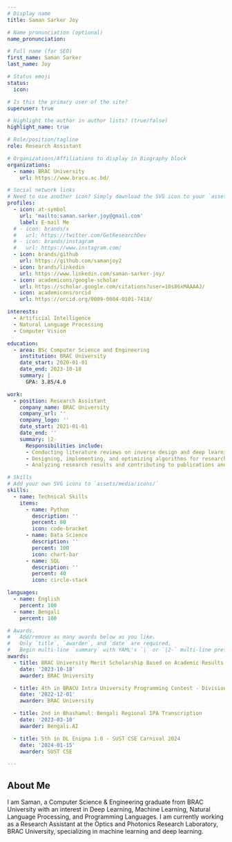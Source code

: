 ```yaml
---
# Display name
title: Saman Sarker Joy

# Name pronunciation (optional)
name_pronunciation:

# Full name (for SEO)
first_name: Saman Sarker
last_name: Joy

# Status emoji
status:
  icon:

# Is this the primary user of the site?
superuser: true

# Highlight the author in author lists? (true/false)
highlight_name: true

# Role/position/tagline
role: Research Assistant

# Organizations/Affiliations to display in Biography block
organizations:
  - name: BRAC University
    url: https://www.bracu.ac.bd/

# Social network links
# Need to use another icon? Simply download the SVG icon to your `assets/media/icons/` folder.
profiles:
  - icon: at-symbol
    url: 'mailto:saman.sarker.joy@gmail.com'
    label: E-mail Me
  # - icon: brands/x
  #   url: https://twitter.com/GetResearchDev
  # - icon: brands/instagram
  #   url: https://www.instagram.com/
  - icon: brands/github
    url: https://github.com/samanjoy2
  - icon: brands/linkedin
    url: https://www.linkedin.com/saman-sarker-joy/
  - icon: academicons/google-scholar
    url: https://scholar.google.com/citations?user=10s86xMAAAAJ/
  - icon: academicons/orcid
    url: https://orcid.org/0009-0004-0101-7418/

interests:
  - Artificial Intelligence
  - Natural Language Processing
  - Computer Vision

education:
  - area: BSc Computer Science and Engineering
    institution: BRAC University
    date_start: 2020-01-01
    date_end: 2023-10-18
    summary: |
      GPA: 3.85/4.0

work:
  - position: Research Assistant
    company_name: BRAC University
    company_url: ''
    company_logo: ''
    date_start: 2021-01-01
    date_end: ''
    summary: |2-
      Responsibilities include:
      - Conducting literature reviews on inverse design and deep learning advancements.
      - Designing, implementing, and optimizing algorithms for research tasks.
      - Analyzing research results and contributing to publications and presentations.

# Skills
# Add your own SVG icons to `assets/media/icons/`
skills:
  - name: Technical Skills
    items:
      - name: Python
        description: ''
        percent: 80
        icon: code-bracket
      - name: Data Science
        description: ''
        percent: 100
        icon: chart-bar
      - name: SQL
        description: ''
        percent: 40
        icon: circle-stack

languages:
  - name: English
    percent: 100
  - name: Bengali
    percent: 100

# Awards.
#   Add/remove as many awards below as you like.
#   Only `title`, `awarder`, and `date` are required.
#   Begin multi-line `summary` with YAML's `|` or `|2-` multi-line prefix and indent 2 spaces below.
awards:
  - title: BRAC University Merit Scholarship Based on Academic Results (2021-2023)
    date: '2023-10-18'
    awarder: BRAC University

  - title: 4th in BRACU Intra University Programming Contest - Division 2
    date: '2022-12-01'
    awarder: BRAC University

  - title: 2nd in Bhashamul: Bengali Regional IPA Transcription
    date: '2023-03-10'
    awarder: Bengali.AI

  - title: 5th in DL Enigma 1.0 - SUST CSE Carnival 2024
    date: '2024-01-15'
    awarder: SUST CSE

---
```


## About Me

I am Saman, a Computer Science & Engineering graduate from BRAC University with an interest in Deep Learning, Machine Learning, Natural Language Processing, and Programming Languages. I am currently working as a Research Assistant at the Optics and Photonics Research Laboratory, BRAC University, specializing in machine learning and deep learning.